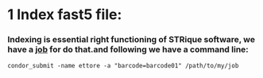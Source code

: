 # 1 Index fast5 file:

### Indexing is essential right functioning of STRique software, we have a [job](STRique_jobs/condor-striqueIndex.job) for do that.and following we have a command line:
```
condor_submit -name ettore -a "barcode=barcode01" /path/to/my/job
```
